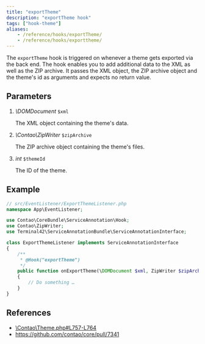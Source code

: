 ```yaml
---
title: "exportTheme"
description: "exportTheme hook"
tags: ["hook-theme"]
aliases:
    - /reference/hooks/exportTheme/
    - /reference/hooks/exporttheme/
---
```



The `exportTheme` hook is triggered on whenever a theme gets exported via the 
back end. The hook enables you to add additional data to the XML as well as the
ZIP archive. It passes the XML object, the ZIP archive object and the theme's 
id as arguments and expects no return value.


## Parameters

1. *\DOMDocument* `$xml`

    The XML object containing the theme's data.

2. *\Contao\ZipWriter* `$zipArchive`

    The ZIP archive object containing the theme's files.

3. *int* `$themeId`

    The ID of the theme.


## Example

```php
// src/EventListener/ExportThemeListener.php
namespace App\EventListener;

use Contao\CoreBundle\ServiceAnnotation\Hook;
use Contao\ZipWriter;
use Terminal42\ServiceAnnotationBundle\ServiceAnnotationInterface;

class ExportThemeListener implements ServiceAnnotationInterface
{
    /**
     * @Hook("exportTheme")
     */
    public function onExportTheme(\DOMDocument $xml, ZipWriter $zipArchive, int $themeId): void
    {
        // Do something …
    }
}
```


## References

* [\Contao\Theme.php#L757-L764](https://github.com/contao/contao/blob/4.7.6/core-bundle/src/Resources/contao/classes/Theme.php#L757-L764)
* https://github.com/contao/core/pull/7341
